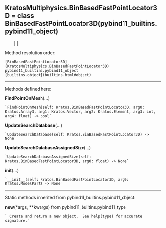   
**KratosMultiphysics.BinBasedFastPointLocator3D** = class
BinBasedFastPointLocator3D(pybind11_builtins.pybind11_object)  
---  
`    `|   |

Method resolution order:

    [BinBasedFastPointLocator3D](KratosMultiphysics.BinBasedFastPointLocator3D)
    pybind11_builtins.pybind11_object
    [builtins.object](builtins.html#object)

* * *

Methods defined here:  

**FindPointOnMesh**(...)

    `FindPointOnMesh(self: Kratos.BinBasedFastPointLocator3D, arg0: Kratos.Array3, arg1: Kratos.Vector, arg2: Kratos.Element, arg3: int, arg4: float) -> bool`

**UpdateSearchDatabase**(...)

    `UpdateSearchDatabase(self: Kratos.BinBasedFastPointLocator3D) -> None`

**UpdateSearchDatabaseAssignedSize**(...)

    `UpdateSearchDatabaseAssignedSize(self: Kratos.BinBasedFastPointLocator3D, arg0: float) -> None`

**__init__**(...)

    `__init__(self: Kratos.BinBasedFastPointLocator3D, arg0: Kratos.ModelPart) -> None`

* * *

Static methods inherited from pybind11_builtins.pybind11_object:  

**__new__**(*args, **kwargs) from pybind11_builtins.pybind11_type

    ` Create and return a new object.  See help(type) for accurate signature.`

